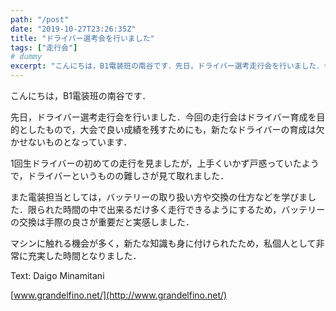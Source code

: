 ```yaml
---
path: "/post"
date: "2019-10-27T23:26:35Z"
title: "ドライバー選考会を行いました"
tags: ["走行会"]
# dummy
excerpt: "こんにちは，B1電装班の南谷です．先日，ドライバー選考走行会を行いました．今回の走行会はドライバー育成を目的としたもので，大会で良い成績を残すためにも，新たなドライバーの育成は欠かせないものとなって..."
---
```


[](27-1.jpg)こんにちは，B1電装班の南谷です．

先日，ドライバー選考走行会を行いました．今回の走行会はドライバー育成を目的としたもので，大会で良い成績を残すためにも，新たなドライバーの育成は欠かせないものとなっています．

1回生ドライバーの初めての走行を見ましたが，上手くいかず戸惑っていたようで，ドライバーというものの難しさが見て取れました．

また電装担当としては，バッテリーの取り扱い方や交換の仕方などを学びました．限られた時間の中で出来るだけ多く走行できるようにするため，バッテリーの交換は手際の良さが重要だと実感しました．

マシンに触れる機会が多く，新たな知識も身に付けられたため，私個人として非常に充実した時間となりました．

Text: Daigo Minamitani

[www.grandelfino.net/](http://www.grandelfino.net/)